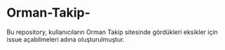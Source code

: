 # Orman-Takip-
Bu repository, kullanıcıların Orman Takip sitesinde gördükleri eksikler için issue açabilmeleri adına oluşturulmuştur.
